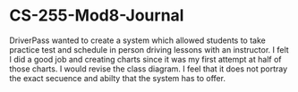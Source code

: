 # CS-255-Mod8-Journal

DriverPass wanted to create a system which allowed students to take practice test and schedule in person driving lessons with an instructor.
I felt I did a good job and creating charts since it was my first attempt at half of those charts.
I would revise the class diagram. I feel that it does not portray the exact secuence and abilty that the system has to offer.
